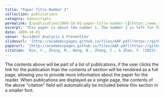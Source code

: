 ```yaml
---
title: "Paper Title Number 2"
collection: publications
category: manuscripts
permalink: [/publication/2009-10-01-paper-title-number-1](https://www.sciencedirect.com/science/article/abs/pii/S0001457525000752)
excerpt: 'This paper is about the number 1. The number 2 is left for future work.'
date: 2009-10-01
venue: 'Accident Analysis & Prevention'
slidesurl: '[http://academicpages.github.io/files/AAP.pdf](https://github.com/asdw53987003/NieYH.github.io/blob/master/files/AAP.pdf)'
paperurl: '[http://academicpages.github.io/files/AAP.pdf](https://github.com/asdw53987003/NieYH.github.io/blob/master/files/AAP.pdf)'
citation: 'Nie, Y., Zhang, M., Wang, B., Zhang, C., & Zhao, Y. (2025). Vehicle trajectory fractal theory for macro-level highway crash rate analysis. Accident Analysis & Prevention, 215, 107989. https://doi.org/10.1016/j.aap.2025.107989'
---
```


The contents above will be part of a list of publications, if the user clicks the link for the publication than the contents of section will be rendered as a full page, allowing you to provide more information about the paper for the reader. When publications are displayed as a single page, the contents of the above "citation" field will automatically be included below this section in a smaller font.
